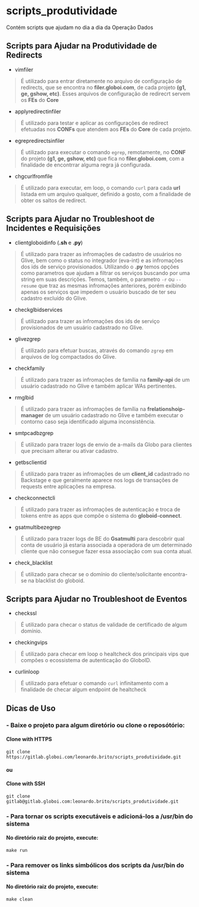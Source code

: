 # scripts_produtividade

Contém scripts que ajudam no dia a dia da Operação Dados

## Scripts para Ajudar na Produtividade de Redirects

* vimfiler
>É utilizado para entrar diretamente no arquivo de configuração de redirects, que se encontra no **filer.globoi.com**, de cada projeto **(g1, ge, gshow, etc)**.
>Esses arquivos de configuração de redirecrt servem os **FEs** do **Core**

* applyredirectinfiler
>É utilizado para testar e aplicar as configurações de redirect efetuadas nos **CONFs** que atendem aos **FEs** do **Core** de cada projeto.

* egrepredirectsinfiler
>É utilizado para executar o comando ```egrep```, remotamente, no **CONF** do projeto **(g1, ge, gshow, etc)** que fica no **filer.globoi.com**, com a finalidade de encontrrar alguma regra já configurada.

* chgcurlfromfile
>É utilizado para executar, em loop, o comando ```curl``` para cada **url** listada em um arquivo qualquer, definido a gosto, com a finalidade de obter os saltos de redirect.

## Scripts para Ajudar no Troubleshoot de Incidentes e Requisições

* clientgloboidinfo (**.sh** e **.py**)
>É utilizado para trazer as infromações de cadastro de usuários no Glive, bem como o status no integrador (eva-int) e as infromações dos ids de serviço provisionados. Utilizando o **.py** temos opções como parametros que ajudam a filtrar os serviços buscando por uma string em suas descrições. Temos, também, o parametro ```-r``` ou ```--resume``` que traz as mesmas infromações anteriores, porém exibindo apenas os serviços que impedem o usuário buscado de ter seu cadastro excluído do Glive.

* checkglbidservices
>É utilizado para trazer as infromações dos ids de serviço provisionados de um usuário cadastrado no Glive. 

* glivezgrep
>É utilizado para efetuar buscas, através do comando ```zgrep``` em arquivos de log compactados do Glive.

* checkfamily
>É utilizado para trazer as infromações de família na **family-api** de um usuário cadastrado no Glive e também aplicar WAs pertinentes.

* rmglbid
>É utilizado para trazer as infromações de família na **frelationshoip-manager** de um usuário cadastrado no Glive e também executar o contorno caso seja identificado alguma inconsistência.

* smtpcadbzgrep
>É utilizado para trazer logs de envio de a-mails da Globo para clientes que precisam alterar ou ativar cadastro.

* getbsclientid
>É utilizado para trazer as infromações de um **client_id** cadastrado no Backstage e que geralmente aparece nos logs de transações de requests entre aplicações na empresa.

* checkconnectcli
>É utilizado para trazer as infromações de autenticação e troca de tokens entre as apps que compõe o sistema do **globoid-connect**.

* gsatmultibezegrep
>É utilizado para trazer logs de BE do **Gsatmulti** para descobrir qual conta de usuário já estaria associada a operadora de um determinado cliente que não consegue fazer essa associação com sua conta atual.

* check_blacklist
>É utilizado para checar se o domínio do cliente/solicitante encontra-se na blacklist do globoid.

## Scripts para Ajudar no Troubleshoot de Eventos

* checkssl
>É utilizado para checar o status de validade de certificado de algum domínio.

* checkingvips
>É utilizado para checar em loop o healtcheck dos principais vips que compões o ecossistema de autenticação do GloboID.

* curlinloop
>É utilizado para efetuar o comando ```curl``` infinitamento com a finalidade de checar algum endpoint de healtcheck

## Dicas de Uso
### - Baixe o projeto para algum diretório ou clone o reposótório:
#### Clone with HTTPS
```
git clone https://gitlab.globoi.com/leonardo.brito/scripts_produtividade.git
```
#### ou
#### Clone with SSH
```
git clone gitlab@gitlab.globoi.com:leonardo.brito/scripts_produtividade.git
```
### - Para tornar os scripts executáveis e adicioná-los a /usr/bin do sistema
#### No diretório raiz do projeto, execute:
```
make run
```
### - Para remover os links simbólicos dos scripts da /usr/bin do sistema
#### No diretório raiz do projeto, execute:
```
make clean
```